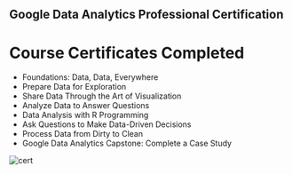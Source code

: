 ## Google Data Analytics Professional Certification

# Course Certificates Completed
- Foundations: Data, Data, Everywhere
- Prepare Data for Exploration
- Share Data Through the Art of Visualization
- Analyze Data to Answer Questions
- Data Analysis with R Programming
- Ask Questions to Make Data-Driven Decisions
- Process Data from Dirty to Clean
- Google Data Analytics Capstone: Complete a Case Study

![cert](google-data-analytics.png)
